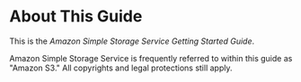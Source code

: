# About This Guide<a name="AboutThisGuide"></a>

This is the *Amazon Simple Storage Service Getting Started Guide*\.

Amazon Simple Storage Service is frequently referred to within this guide as "Amazon S3\." All copyrights and legal protections still apply\.